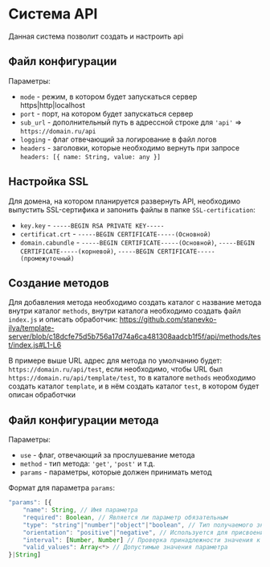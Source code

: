 # Система API
Данная система позволит создать и настроить api

## Файл конфигурации
Параметры:
- `mode` - режим, в котором будет запускаться сервер https|http|localhost
- `port` - порт, на котором будет запускаться сервер
- `sub_url` - дополнительный путь в адрессной строке для `'api'` => `https://domain.ru/api`
- `logging` - флаг отвечающий за логирование в файл логов
- `headers` - заголовки, которые необходимо вернуть при запросе `headers: [{ name: String, value: any }]`

## Настройка SSL
Для домена, на котором планируется развернуть API, необходимо выпустить SSL-сертифика и запонить файлы в папке `SSL-certification`:
- `key.key` - `-----BEGIN RSA PRIVATE KEY-----`
- `certificat.crt` - `-----BEGIN CERTIFICATE-----(Основной)`
- `domain.cabundle` - `-----BEGIN CERTIFICATE-----(Основной)`, `-----BEGIN CERTIFICATE-----(корневой)`, `-----BEGIN CERTIFICATE-----(промежуточный)`

## Создание методов
Для добавления метода необходимо создать каталог с название метода внутри каталог `methods`, внутри каталога необходимо создать файл `index.js` и описать обработчик:
https://github.com/stanevko-ilya/template-server/blob/c18dcfe75d5b756a17d74a6ca481308aadcb1f5f/api/methods/test/index.js#L1-L6

В примере выше URL адрес для метода по умолчанию будет: `https://domain.ru/api/test`, если необходимо, чтобы URL был `https://domain.ru/api/template/test`, то в каталоге `methods` необходимо создать каталог `template`, и в нём создать каталог `test`, в котором будет описан обработчки

## Файл конфигурации метода
Параметры:
- `use` - флаг, отвечающий за прослушевание метода
- `method` - тип метода: `'get'`, `'post'` и т.д.
- `params` - параметры, которые должен принимать метод

Формат для параметра `params`:
```javascript
"params": [{
    "name": String, // Имя параметра
    "required": Boolean, // Является ли параметр обязательным
    "type": "string"|"number"|"object"|"boolean", // Тип получаемого значения
    "orientation": "positive"|"negative", // Используется для присвоения определнного знака числу, если type = "number"; Не указывайте, если знак должен остаться неизменным
    "interval": [Number, Number] // Проверка принадлежности значения к промежутку, если type = "number"; Не указывайте, если ограничей для значения нет
    "valid_values": Array<*> // Допустимые значения параметра
}|String]
```
